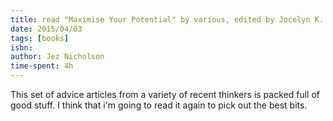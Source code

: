 ```yaml
---
title: read "Maximise Your Potential" by various, edited by Jocelyn K. Glei
date: 2015/04/03
tags: [books]
isbn:
author: Jez Nicholson
time-spent: 4h
---
```

​​This set of advice articles from a variety of recent thinkers is packed full of good stuff. I think that i'm going to read it again to pick out the best bits.